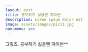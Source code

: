 ```yaml
---
layout: post
title: 공부하기 싫을땐 파이썬
description: Lorem ipsum dolor est
image: assets/images/pic11.jpg
nav-menu: yes
---
```


그렇죠. 공부하기 싫을땐 파이썬^^
